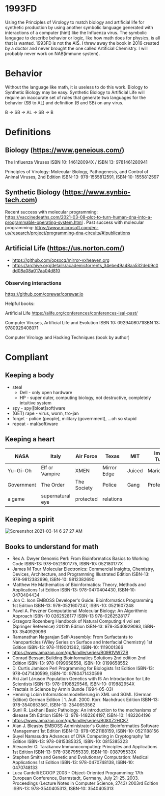 # 1993FD
Using the Principles of Virology to match biology and artificial life for synthetic production by using another symbolic language generated with interactions of a computer (hint) like the Influenza virus. The symbolic langugae to describe behavior or logic, like how math does for physics, is all that is wanted. 1993FD is not the AIS. I threw away the book in 2016 created by a doctor and never brought the one called Artificial Chemistry. I will probably never work on NAB(immune system).

# Behavior

Without the language like math, it is useless to do this work. Biology to Synthetic Biology may be easy. Synthetic Biology to Artificial Life will require an inaccurate set of rules that generate two languages for the behavior (SB to AL) and definition (B and SB) on any virus.

B -> SB -> AL -> SB -> B

# Definitions
## Biology (https://www.geneious.com/)

The Influenza Viruses
ISBN 10: 146128094X / ISBN 13: 9781461280941

Principles of Virology: Molecular Biology, Pathogenesis, and Control of Animal Viruses, 2nd Edition
ISBN-13: 978-1555812591, ISBN-10: 1555812597

## Synthetic Biology (https://www.synbio-tech.com)

Recent success with molecular programming: https://vaccinedeaths.com/2021-03-08-plot-to-turn-human-dna-into-a-programmable-operating-system.html .
Past success with molecular programming: https://www.microsoft.com/en-us/research/project/programming-dna-circuits/#!publications

## Artificial Life (https://us.norton.com/)

* https://github.com/opsxcq/mirror-vxheaven.org
* https://archive.org/details/academictorrents_34ebe49a48aa532deb9c0dd08a08a017aa04d810

### Observing interactions

https://github.com/corewar/corewar.io

Helpful books:

Artificial Life
https://alife.org/conferences/conferences-isal-past/

Computer Viruses, Artificial Life and Evolution 
ISBN 10: 0929408071ISBN 13: 9780929408071

Computer Virology and Hacking Techniques
(book by author)

# Compliant
## Keeping a body

* steal
  * Dell - only open hardware
  * HP - super duter, computing biology, not destructive, completely intuitive system
* spy - spy([bloat]soft)ware
* (GET) rape - virus, worm, tro-jan
* forget - police (people), military (government), ...oh so stupid
* repeat - mal(soft)ware

## Keeping a heart

NASA               | Italy            | Air Force    | Texas        | MIT          | Import Tuner | Waiting 2030 | Waiting 2040
------------       | -------------    | ------------ | ------------ | ------------ | ------------ | ------------ | ------------
Yu-Gi-Oh           | Elf or Vampire   | XMEN         | Mirror Edge  | Juiced       | Mario        | Zelda        |
Government         | The Order        | The Society  | Police       | Gang         | Professional | Ariana       |
a game             | supernatural eye | protected    | relations    |              |              |              | 

## Keeping a spirit
![Screenshot 2021-03-14 6 27 27 AM](https://user-images.githubusercontent.com/58202540/111066701-6c2c5800-848e-11eb-9bf2-e07e4c1660a8.png)

## Books to understand for math

* Rex A. Dwyer Genomic Perl: From Bioinformatics Basics to Working Code ISBN-13: 978-0521801775, ISBN-10: 052180177X
* James M Tour Molecular Electronics: Commercial Insights, Chemistry, Devices, Architecture, and Programming Illustrated Edition ISBN-13: 978-9812382696, ISBN-10: 9812382690
* Matthew He Mathematics of Bioinformatics: Theory, Methods and Applications 1st Edition ISBN-13: 978-0470404430, ISBN-10: 0470404434
* Jon C. Ison EMBOSS Developer's Guide: Bioinformatics Programming 1st Edition ISBN-13: 978-0521607247, ISBN-10: 0521607248
* Pavel A. Pevzner Computational Molecular Biology: An Algorithmic Approach ISBN-10	‎0262528177 ISBN-13	‎978-0262528177
* Grzegorz Rozenberg Handbook of Natural Computing:4 vol set (Springer Reference) 2012th Edition ISBN-13: 978-3540929093, ISBN-10: 3540929096
* Ramanathan Nagarajan Self-Assembly: From Surfactants to Nanoparticles (Wiley Series on Surface and Interfacial Chemistry) 1st Edition ISBN-13: 978-1119001362, ISBN-10: 1119001366
* https://www.amazon.com/gp/kindle/series/B09B1VW7ZB
* Conrad Bessant Building Bioinformatics Solutions 2nd edition 2nd Edition ISBN-13: 978-0199658558, ISBN-10: 0199658552
* D. Curtis Jamison Perl Programming for Biologists 1st Edition ISBN-13: 978-0471430599, ISBN-10: 9780471430599
* Áki Jarl Láruson Population Genetics with R: An Introduction for Life Scientists ISBN-13: 978-0198829546, ISBN-10: 019882954X
* Fractals in Science by Armin Bunde (1994-05-03)
* Henning Lobin Informationsmodellierung in XML und SGML (German Edition) German Edition | 1. Aufl. 2000. Korr. Nachdruck Edition ISBN-13: 978-3540653561, ISBN-10: 3540653562
* Sunil R. Lakhani Basic Pathology: An introduction to the mechanisms of disease 5th Edition ISBN-13: 978-1482264197, ISBN-10: 1482264196
* https://www.amazon.com/gp/kindle/series/B08XZ2HCK7
* Alan J. Bleasby EMBOSS Administrator's Guide: Bioinformatics Software Management 1st Edition ISBN-13: 978-0521188159, ISBN-10: 0521188156
* Suyel Namasudra Advances of DNA Computing in Cryptography 1st Edition ISBN-13: 978-0815385325, ISBN-10: 0815385323
* Alexander O. Tarakanov Immunocomputing: Principles and Applications 1st Edition ISBN-13: 978-0387955339, ISBN-10: 038795533X
* Stephen Smith and Genetic and Evolutionary Computation: Medical Applications 1st Edition ISBN-13: 978-0470748138, ISBN-10: 0470748133
* Luca Cardelli ECOOP 2003 - Object-Oriented Programming: 17th European Conference, Darmstadt, Germany, July 21-25, 2003. Proceedings (Lecture Notes in Computer Science, 2743) 2003rd Edition ISBN-13: 978-3540405313, ISBN-10: 3540405313
